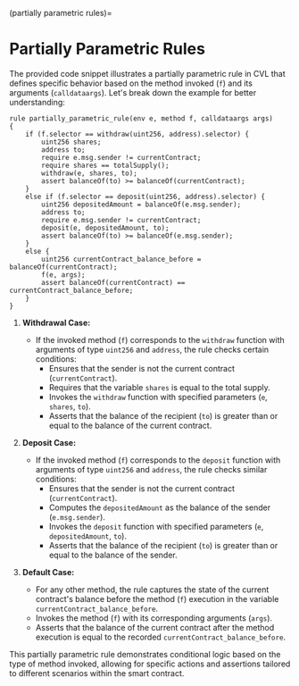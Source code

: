 (partially parametric rules)=
# Partially Parametric Rules

The provided code snippet illustrates a partially parametric rule in CVL that defines specific behavior based on the method invoked (`f`) and its arguments (`calldataargs`). Let's break down the example for better understanding:

```cvl
rule partially_parametric_rule(env e, method f, calldataargs args)
{
	if (f.selector == withdraw(uint256, address).selector) {
		uint256 shares;
        address to;
		require e.msg.sender != currentContract;
		require shares == totalSupply();
		withdraw(e, shares, to);
		assert balanceOf(to) >= balanceOf(currentContract); 
	}
	else if (f.selector == deposit(uint256, address).selector) {
        uint256 depositedAmount = balanceOf(e.msg.sender);
        address to;
		require e.msg.sender != currentContract;
		deposit(e, depositedAmount, to);
        assert balanceOf(to) >= balanceOf(e.msg.sender);
	}
	else {
        uint256 currentContract_balance_before = balanceOf(currentContract);
		f(e, args);
        assert balanceOf(currentContract) == currentContract_balance_before;
	}
}
```

1. **Withdrawal Case:**
   - If the invoked method (`f`) corresponds to the `withdraw` function with arguments of type `uint256` and `address`, the rule checks certain conditions:
     - Ensures that the sender is not the current contract (`currentContract`).
     - Requires that the variable `shares` is equal to the total supply.
     - Invokes the `withdraw` function with specified parameters (`e`, `shares`, `to`).
     - Asserts that the balance of the recipient (`to`) is greater than or equal to the balance of the current contract.

2. **Deposit Case:**
   - If the invoked method (`f`) corresponds to the `deposit` function with arguments of type `uint256` and `address`, the rule checks similar conditions:
     - Ensures that the sender is not the current contract (`currentContract`).
     - Computes the `depositedAmount` as the balance of the sender (`e.msg.sender`).
     - Invokes the `deposit` function with specified parameters (`e`, `depositedAmount`, `to`).
     - Asserts that the balance of the recipient (`to`) is greater than or equal to the balance of the sender.

3. **Default Case:**
   - For any other method, the rule captures the state of the current contract's balance before the method (`f`) execution in the variable `currentContract_balance_before`.
   - Invokes the method (`f`) with its corresponding arguments (`args`).
   - Asserts that the balance of the current contract after the method execution is equal to the recorded `currentContract_balance_before`.

This partially parametric rule demonstrates conditional logic based on the type of method invoked, allowing for specific actions and assertions tailored to different scenarios within the smart contract.